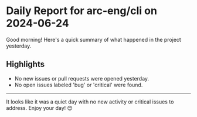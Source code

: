 # Daily Report for arc-eng/cli on 2024-06-24

Good morning! Here's a quick summary of what happened in the project yesterday.

## Highlights
- No new issues or pull requests were opened yesterday.
- No open issues labeled 'bug' or 'critical' were found.

---

It looks like it was a quiet day with no new activity or critical issues to address. Enjoy your day! 😊